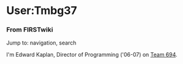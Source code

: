 # User:Tmbg37

### From FIRSTwiki

Jump to: navigation, search

I'm Edward Kaplan, Director of Programming ('06-07) on [Team
694](694 "694" ).

